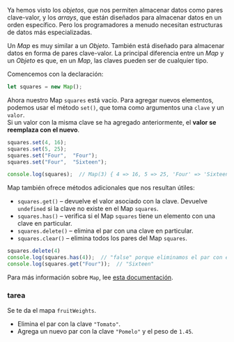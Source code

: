 Ya hemos visto los _objetos_, que nos permiten almacenar datos como pares clave-valor, y los _arrays_, que están diseñados para almacenar datos en un orden específico. Pero los programadores a menudo necesitan estructuras de datos más especializadas.

Un _Map_ es muy similar a un _Objeto_. También está diseñado para almacenar datos en forma de pares clave-valor. La principal diferencia entre un _Map_ y un _Objeto_ es que, en un _Map_, las claves pueden ser de cualquier tipo.

Comencemos con la declaración:
```javascript
let squares = new Map();
```

Ahora nuestro Map `squares` está vacío. Para agregar nuevos elementos, podemos usar el método `set()`, que toma como argumentos una `clave` y un `valor`.  
Si un valor con la misma clave se ha agregado anteriormente, el **valor se reemplaza con el nuevo**.

```javascript
squares.set(4, 16);
squares.set(5, 25);
squares.set("Four",  "Four");
squares.set("Four",  "Sixteen");

console.log(squares);  // Map(3) { 4 => 16, 5 => 25, 'Four' => 'Sixteen' }
```

Map también ofrece métodos adicionales que nos resultan útiles:
- `squares.get()` – devuelve el valor asociado con la clave. Devuelve `undefined` si la clave no existe en el Map `squares`.
- `squares.has()` – verifica si el Map `squares` tiene un elemento con una clave en particular.
- `squares.delete()` – elimina el par con una clave en particular.
- `squares.clear()` – elimina todos los pares del Map `squares`.

```javascript
squares.delete(4)
console.log(squares.has(4));  // "false" porque eliminamos el par con esa clave
console.log(squares.get("Four"));  // "Sixteen"
```

Para más información sobre `Map`, lee [esta documentación](https://developer.mozilla.org/es/docs/Web/JavaScript/Reference/Global_Objects/Map).

### tarea
Se te da el mapa `fruitWeights`.  
- Elimina el par con la clave `"Tomato"`.  
- Agrega un nuevo par con la clave `"Pomelo"` y el peso de `1.45`.